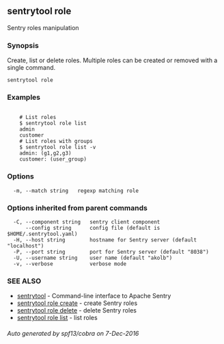 ## sentrytool role

Sentry roles manipulation

### Synopsis


Create, list or delete roles.
Multiple roles can be created or removed with a single command.

```
sentrytool role
```

### Examples

```

	# List roles
	$ sentrytool role list
	admin
	customer
	# List roles with groups
	$ sentrytool role list -v
	admin: (g1,g2,g3)
	customer: (user_group)

```

### Options

```
  -m, --match string   regexp matching role
```

### Options inherited from parent commands

```
  -C, --component string   sentry client component
      --config string      config file (default is $HOME/.sentrytool.yaml)
  -H, --host string        hostname for Sentry server (default "localhost")
  -P, --port string        port for Sentry server (default "8038")
  -U, --username string    user name (default "akolb")
  -v, --verbose            verbose mode
```

### SEE ALSO
* [sentrytool](sentrytool.md)	 - Command-line interface to Apache Sentry
* [sentrytool role create](sentrytool_role_create.md)	 - create Sentry roles
* [sentrytool role delete](sentrytool_role_delete.md)	 - delete Sentry roles
* [sentrytool role list](sentrytool_role_list.md)	 - list roles

###### Auto generated by spf13/cobra on 7-Dec-2016
